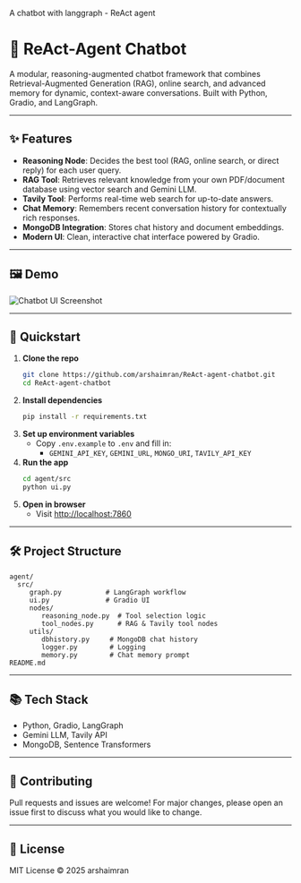 A chatbot with langgraph - ReAct agent 
# 🤖 ReAct-Agent Chatbot

A modular, reasoning-augmented chatbot framework that combines Retrieval-Augmented Generation (RAG), online search, and advanced memory for dynamic, context-aware conversations. Built with Python, Gradio, and LangGraph.

---

## ✨ Features

- **Reasoning Node**: Decides the best tool (RAG, online search, or direct reply) for each user query.
- **RAG Tool**: Retrieves relevant knowledge from your own PDF/document database using vector search and Gemini LLM.
- **Tavily Tool**: Performs real-time web search for up-to-date answers.
- **Chat Memory**: Remembers recent conversation history for contextually rich responses.
- **MongoDB Integration**: Stores chat history and document embeddings.
- **Modern UI**: Clean, interactive chat interface powered by Gradio.

---

## 🖼️ Demo

![Chatbot UI Screenshot](https://user-images.githubusercontent.com/your-username/demo-screenshot.png)

---

## 🚀 Quickstart

1. **Clone the repo**
	```bash
	git clone https://github.com/arshaimran/ReAct-agent-chatbot.git
	cd ReAct-agent-chatbot
	```
2. **Install dependencies**
	```bash
	pip install -r requirements.txt
	```
3. **Set up environment variables**
	- Copy `.env.example` to `.env` and fill in:
	  - `GEMINI_API_KEY`, `GEMINI_URL`, `MONGO_URI`, `TAVILY_API_KEY`
4. **Run the app**
	```bash
	cd agent/src
	python ui.py
	```
5. **Open in browser**
	- Visit [http://localhost:7860](http://localhost:7860)

---

## 🛠️ Project Structure

```
agent/
  src/
	 graph.py           # LangGraph workflow
	 ui.py              # Gradio UI
	 nodes/
		reasoning_node.py  # Tool selection logic
		tool_nodes.py      # RAG & Tavily tool nodes
	 utils/
		dbhistory.py     # MongoDB chat history
		logger.py        # Logging
		memory.py        # Chat memory prompt
README.md
```

---

## 📚 Tech Stack
- Python, Gradio, LangGraph
- Gemini LLM, Tavily API
- MongoDB, Sentence Transformers

---

## 🤝 Contributing
Pull requests and issues are welcome! For major changes, please open an issue first to discuss what you would like to change.

---

## 📄 License
MIT License © 2025 arshaimran
